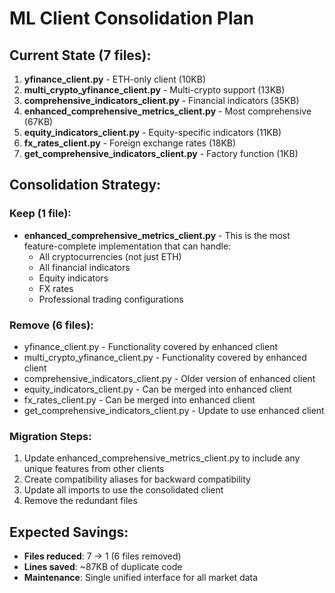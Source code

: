 # ML Client Consolidation Plan

## Current State (7 files):
1. **yfinance_client.py** - ETH-only client (10KB)
2. **multi_crypto_yfinance_client.py** - Multi-crypto support (13KB)
3. **comprehensive_indicators_client.py** - Financial indicators (35KB)
4. **enhanced_comprehensive_metrics_client.py** - Most comprehensive (67KB)
5. **equity_indicators_client.py** - Equity-specific indicators (11KB)
6. **fx_rates_client.py** - Foreign exchange rates (18KB)
7. **get_comprehensive_indicators_client.py** - Factory function (1KB)

## Consolidation Strategy:

### Keep (1 file):
- **enhanced_comprehensive_metrics_client.py** - This is the most feature-complete implementation that can handle:
  - All cryptocurrencies (not just ETH)
  - All financial indicators
  - Equity indicators
  - FX rates
  - Professional trading configurations

### Remove (6 files):
- yfinance_client.py - Functionality covered by enhanced client
- multi_crypto_yfinance_client.py - Functionality covered by enhanced client
- comprehensive_indicators_client.py - Older version of enhanced client
- equity_indicators_client.py - Can be merged into enhanced client
- fx_rates_client.py - Can be merged into enhanced client
- get_comprehensive_indicators_client.py - Update to use enhanced client

### Migration Steps:
1. Update enhanced_comprehensive_metrics_client.py to include any unique features from other clients
2. Create compatibility aliases for backward compatibility
3. Update all imports to use the consolidated client
4. Remove the redundant files

## Expected Savings:
- **Files reduced**: 7 → 1 (6 files removed)
- **Lines saved**: ~87KB of duplicate code
- **Maintenance**: Single unified interface for all market data